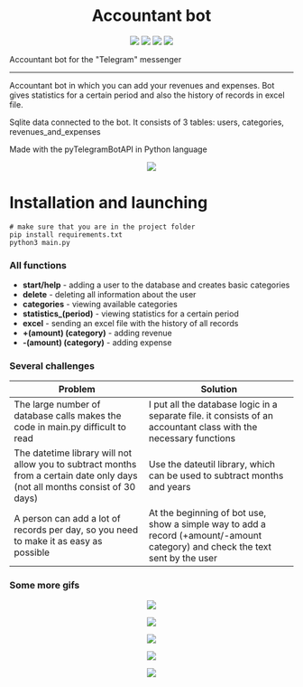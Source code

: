 <h1 align="center">Accountant bot</h1>

<p align="center">


<img src="https://img.shields.io/badge/python-3.5.7-yellow.svg">

<img src="https://img.shields.io/badge/pyTelegramBotAPI-4.3.1-blue.svg">

<img src="https://img.shields.io/badge/XlsxWriter-3.0.3-green.svg">

<img src="https://img.shields.io/badge/sqlite3-2.5-white.svg">

</p>
Accountant bot for the "Telegram" messenger 

---
Accountant bot in which you can add your revenues and expenses. Bot gives statistics for a certain period and also the history of records in excel file.

Sqlite data connected to the bot. It consists of 3 tables: users, categories, revenues_and_expenses

Made with the pyTelegramBotAPI in Python language


<p align="center">
<img src="https://media.giphy.com/media/YCbfZ3aEm0EBvTluVP/giphy.gif">
</p>

# Installation and launching

```
# make sure that you are in the project folder
pip install requirements.txt 
python3 main.py 
```


### All functions

- **start/help** - adding a user to the database and creates basic categories
- **delete** - deleting all information about the user
- **categories** - viewing available categories
- **statistics_(period)** - viewing statistics for a certain period
- **excel** - sending an excel file with the history of all records
- **+(amount) (category)** - adding revenue 
- **-(amount) (category)** - adding expense

### Several challenges

| Problem                                                                                                                      | Solution                                                                                                                      |
|------------------------------------------------------------------------------------------------------------------------------|-------------------------------------------------------------------------------------------------------------------------------|
| The large number of database calls makes the code in main.py difficult to read                                               | I put all the database logic in a separate file. it consists of an accountant class with the necessary functions              | 
| The datetime library will not allow you to subtract months from a certain date only days (not all months consist of 30 days) | Use the dateutil library, which can be used to subtract months and years                                                      |
| A person can add a lot of records per day, so you need to make it as easy as possible                                        | At the beginning of bot use, show a simple way to add a record (+amount/-amount category) and check the text sent by the user |


### Some more gifs
<p align="center">
<img src="https://media.giphy.com/media/ajjQEwPjmX7CrDADLJ/giphy.gif">
</p>
<p align="center">
<img src="https://media.giphy.com/media/t5K0LG0dsy1lGNlLHj/giphy.gif">
</p>
<p align="center">
<img src="https://media.giphy.com/media/ySkAQyoNnxNTPWX2zL/giphy.gif">
</p>
<p align="center">
<img src="https://media.giphy.com/media/8YTTnxO4rkStxcyLU1/giphy.gif">
</p>
<p align="center">
<img src="https://media.giphy.com/media/7GhGk58dRSHoZtzUqI/giphy.gif">
</p>